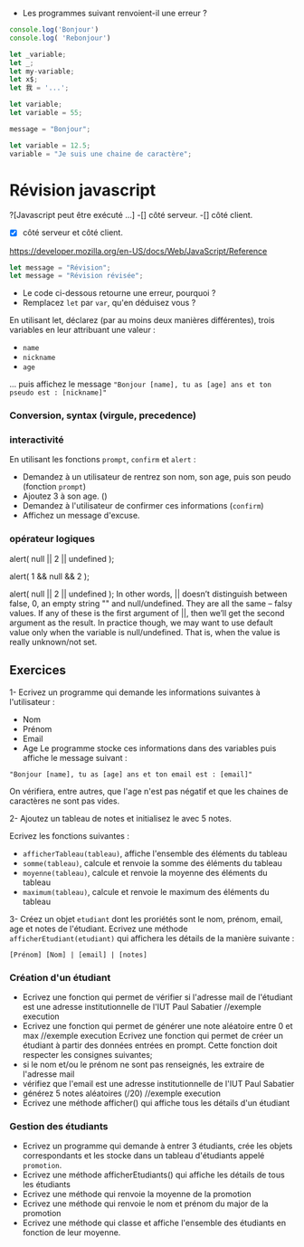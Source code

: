 - Les programmes suivant renvoient-il une erreur ? 
```javascript
console.log('Bonjour')
console.log( 'Rebonjour')
```

```javascript
let _variable;
let _; 
let my-variable;
let x$; 
let 我 = '...';
```

```javascript
let variable;
let variable = 55;

```

<!--//"use strict";-->
```javascript
message = "Bonjour"; 
```

```javascript
let variable = 12.5;
variable = "Je suis une chaine de caractère"; 
```



# Révision javascript

?[Javascript peut être exécuté ...]
-[] côté serveur.
-[] côté client.
-[x] côté serveur et côté client.

https://developer.mozilla.org/en-US/docs/Web/JavaScript/Reference


``` javascript runnable
let message = "Révision";
let message = "Révision révisée";
```
- Le code ci-dessous retourne une erreur, pourquoi ? 
- Remplacez ```let``` par ```var```, qu'en déduisez vous ? 

En utilisant let, déclarez (par au moins deux manières différentes), trois variables en leur attribuant une valeur : 
- ```name```
- ```nickname```
- ```age``` 

... puis affichez le message ```"Bonjour [name], tu as [age] ans et ton pseudo est : [nickname]"```


### 

### Conversion, syntax (virgule, precedence)



### interactivité
En utilisant les fonctions ```prompt```, ```confirm``` et ```alert``` :
- Demandez à un utilisateur de rentrez son nom, son age, puis son peudo (fonction ```prompt```)
- Ajoutez 3 à son age. ()
- Demandez à l'utilisateur de confirmer ces informations (```confirm```)
- Affichez un message d'excuse. 

### opérateur logiques
alert( null || 2 || undefined );

alert( 1 && null && 2 );

alert( null || 2 || undefined );
In other words, || doesn’t distinguish between false, 0, an empty string "" and null/undefined. They are all the same – falsy values. If any of these is the first argument of ||, then we’ll get the second argument as the result.
In practice though, we may want to use default value only when the variable is null/undefined. That is, when the value is really unknown/not set.




## Exercices

1- Ecrivez un programme qui demande les informations suivantes à l'utilisateur :
- Nom 
- Prénom 
- Email 
- Age
Le programme stocke ces informations dans des variables puis affiche le message suivant : 
```
"Bonjour [name], tu as [age] ans et ton email est : [email]"
```
On vérifiera, entre autres, que l'age n'est pas négatif et que les chaines de caractères ne sont pas vides.

2- Ajoutez un tableau de notes et initialisez le avec 5 notes.

Ecrivez les fonctions suivantes : 
<!-- for & for of & for in && forEach -->
- ```afficherTableau(tableau)```, affiche l'ensemble des éléments du tableau
- ```somme(tableau)```, calcule et renvoie la somme des éléments du tableau 
- ```moyenne(tableau)```, calcule et renvoie la moyenne des éléments du tableau
- ```maximum(tableau)```, calcule et renvoie le maximum des éléments du tableau

3- Créez un objet ```etudiant``` dont les proriétés sont le nom, prénom, email, age et notes de l'étudiant.
Ecrivez une méthode ```afficherEtudiant(etudiant)``` qui affichera les détails de la manière suivante : 

```
[Prénom] [Nom] | [email] | [notes]
```

### Création d'un étudiant
- Ecrivez une fonction qui permet de vérifier si l'adresse mail de l'étudiant est une adresse institutionnelle de l'IUT Paul Sabatier
//exemple execution
- Ecrivez une fonction qui permet de générer une note aléatoire entre 0 et max
//exemple execution
Ecrivez une fonction qui permet de créer un étudiant à partir des données entrées en prompt. Cette fonction doit respecter les consignes suivantes;
- si le nom et/ou le prénom ne sont pas renseignés, les extraire de l'adresse mail
- vérifiez que l'email est une adresse institutionnelle de l'IUT Paul Sabatier
- générez 5 notes aléatoires (/20) 
//exemple execution
- Ecrivez une méthode afficher() qui affiche tous les détails d'un étudiant

### Gestion des étudiants
- Ecrivez un programme qui demande à entrer 3 étudiants, crée les objets correspondants et les stocke dans un tableau d'étudiants appelé ```promotion```.
- Ecrivez une méthode afficherEtudiants() qui affiche les détails de tous les étudiants
- Ecrivez une méthode qui renvoie la moyenne de la promotion
- Ecrivez une méthode qui renvoie le nom et prénom du major de la promotion
- Ecrivez une méthode qui classe et affiche l'ensemble des étudiants en fonction de leur moyenne.






<!-- typeof -->
<!-- Debugger page avec erreur-->
